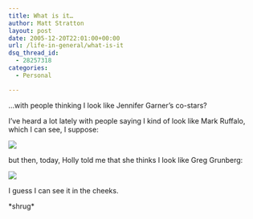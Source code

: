 ```yaml
---
title: What is it…
author: Matt Stratton
layout: post
date: 2005-12-20T22:01:00+00:00
url: /life-in-general/what-is-it
dsq_thread_id:
  - 28257318
categories:
  - Personal

---
```

&#8230;with people thinking I look like Jennifer Garner&#8217;s co-stars?

I&#8217;ve heard a lot lately with people saying I kind of look like Mark Ruffalo, which I can see, I suppose:

![][1]

but then, today, Holly told me that she thinks I look like Greg Grunberg:

![][2]

I guess I can see it in the cheeks.

\*shrug\*

 [1]: http://static.flickr.com/37/75795312_bb19477e10_m.jpg
 [2]: http://static.flickr.com/43/75794537_a6d1f9416f_m.jpg